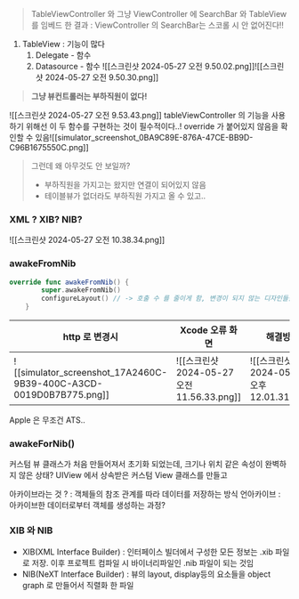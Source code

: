 > TableViewController 와 그냥 ViewController 에 SearchBar 와 TableView를 임베드 한 결과 : ViewController 의 SearchBar는 스코롤 시 안 없어진다!!


1. TableView : 기능이 많다
	1. Delegate - 함수
	2. Datasource - 함수
![[스크린샷 2024-05-27 오전 9.50.02.png]]![[스크린샷 2024-05-27 오전 9.50.30.png]]
> **그냥 뷰컨트롤러는 부하직원이 없다!**

![[스크린샷 2024-05-27 오전 9.53.43.png]]
tableViewController 의 기능을 사용하기 위해선 이 두 함수를 구현하는 것이 필수적이다..! override 가 붙어있지 않음을 확인할 수 있음![[simulator_screenshot_0BA9C89E-876A-47CE-BB9D-C96B1675550C.png]]
> 그런데 왜 아무것도 안 보일까?
> 	- 부하직원을 가지고는 왔지만 연결이 되어있지 않음
> 	- 테이블뷰가 없더라도 부하직원 가지고 올 수 있고..


### XML ? XIB? NIB?
![[스크린샷 2024-05-27 오전 10.38.34.png]]

### awakeFromNib
```swift
override func awakeFromNib() {
        super.awakeFromNib()
        configureLayout() // -> 호출 수 를 줄이게 함, 변경이 되지 않는 디자인들을 여기에 넣어 최적화 함
    }
```

| http 로 변경시                                                         | Xcode 오류 화면                          | 해결방법                                 |
| ------------------------------------------------------------------ | ------------------------------------ | ------------------------------------ |
| ![[simulator_screenshot_17A2460C-9B39-400C-A3CD-0019D0B7B775.png]] | ![[스크린샷 2024-05-27 오전 11.56.33.png]] | ![[스크린샷 2024-05-27 오후 12.01.31.png]] |
Apple 은 무조건 ATS..


### awakeForNib()

커스텀 뷰 클래스가 처음 만들어져서 초기화 되었는데, 크기나 위치 같은 속성이 완벽하지 않은 상태? 
UIView 에서 상속받은 커스텀 View 클래스를 만들고 

아카이브라는 것 ? : 객체들의 참조 관계를 따라 데이터를 저장하는 방식
언아카이브 : 아카이브한 데이터로부터 객체를 생성하는 과정?

### XIB 와 NIB
- XIB(XML Interface Builder) : 인터페이스 빌더에서 구성한 모든 정보는 .xib 파일로 저장. 이후 프로젝트 컴파일 시 바이너리파일인 .nib 파일이 되는 것임
- NIB(NeXT Interface Builder) : 뷰의 layout, display등의 요소들을 object graph 로 만들어서 직렬화 한 파일
